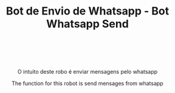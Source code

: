 <!--=====Título - Title=====-->
<div align="center">
  <h1>Bot de Envio de Whatsapp - Bot Whatsapp Send<br><br></h1>
</div>
<br><br>
<!--=====Título - Title=====-->

<!--=====Título - Title=====-->
<div align="center">
  <p>O intuito deste robo é enviar mensagens pelo whatsapp</p>
  <p>The function for this robot is send mensages from whatsapp</p>
</div>
<!--=====Título - Title=====-->

